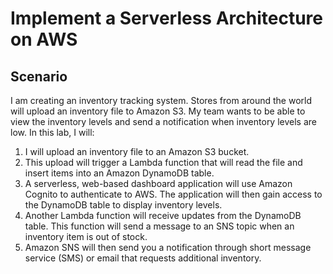 <h1>Implement a Serverless Architecture on AWS</h2>
<h2>Scenario</h2>
I am creating an inventory tracking system. Stores from around the world will upload an inventory file to Amazon S3. My team wants to be able to view the inventory levels and send a notification when inventory levels are low.
In this lab, I will:
<ol>
  <li>I will upload an inventory file to an Amazon S3 bucket.</li>
  <li>This upload will trigger a Lambda function that will read the file and insert items into an Amazon DynamoDB table.</li>
  <li>A serverless, web-based dashboard application will use Amazon Cognito to authenticate to AWS. The application will then gain access to the DynamoDB table to display inventory levels.</li>
  <li>Another Lambda function will receive updates from the DynamoDB table. This function will send a message to an SNS topic when an inventory item is out of stock.</li>
  <li>Amazon SNS will then send you a notification through short message service (SMS) or email that requests additional inventory.</li> 
</ol>



    

